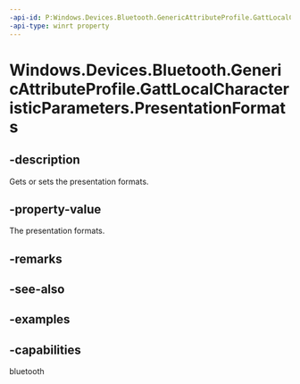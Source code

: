 ```yaml
---
-api-id: P:Windows.Devices.Bluetooth.GenericAttributeProfile.GattLocalCharacteristicParameters.PresentationFormats
-api-type: winrt property
---
```


<!-- Property syntax.
public IVector<GattPresentationFormat> PresentationFormats { get; }
-->

# Windows.Devices.Bluetooth.GenericAttributeProfile.GattLocalCharacteristicParameters.PresentationFormats

## -description
Gets or sets the presentation formats.

## -property-value
The presentation formats.

## -remarks

## -see-also

## -examples


## -capabilities
bluetooth
